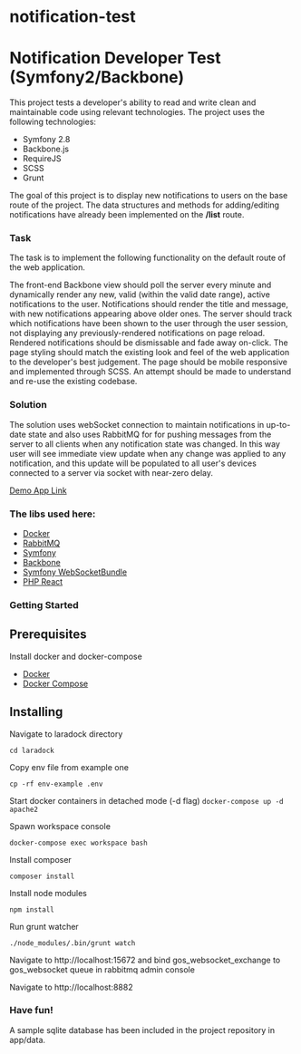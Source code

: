 # notification-test

# Notification Developer Test (Symfony2/Backbone)

This project tests a developer's ability to read and write clean and maintainable code using relevant technologies. The project uses the following technologies:

- Symfony 2.8
- Backbone.js
- RequireJS
- SCSS
- Grunt

The goal of this project is to display new notifications to users on the base route of the project. The data structures and methods for adding/editing notifications have already been implemented on the **/list** route.

### Task

The task is to implement the following functionality on the default route of the web application.

The front-end Backbone view should poll the server every minute and dynamically render any new, valid (within the valid date range), active notifications to the user. Notifications should render the title and message, with new notifications appearing above older ones. The server should track which notifications have been shown to the user through the user session, not displaying any previously-rendered notifications on page reload. Rendered notifications should be dismissable and fade away on-click. The page styling should match the existing look and feel of the web application to the developer's best judgement. The page should be mobile responsive and implemented through SCSS. An attempt should be made to understand and re-use the existing codebase.

### Solution

The solution uses webSocket connection to maintain notifications in up-to-date state and also uses RabbitMQ for for pushing messages from the server to all clients when any notification state was changed. In this way user will see immediate view update when any change was applied to any notification, and this update will be populated to all user's devices connected to a server via socket with near-zero delay.

[Demo App Link](http://ec2-18-234-172-109.compute-1.amazonaws.com)

### The libs used here:

- [Docker](https://www.docker.com/)
- [RabbitMQ](https://www.rabbitmq.com/)
- [Symfony](https://symfony.com/)
- [Backbone](https://backbonejs.org/)
- [Symfony WebSocketBundle](https://github.com/GeniusesOfSymfony/WebSocketBundle)
- [PHP React](https://reactphp.org)

### Getting Started

## Prerequisites

Install docker and docker-compose

- [Docker](https://docs.docker.com/install/)
- [Docker Compose](https://docs.docker.com/compose/install/)

## Installing

Navigate to laradock directory

`cd laradock`

Copy env file from example one

`cp -rf env-example .env`

Start docker containers in detached mode (-d flag)
`docker-compose up -d apache2`

Spawn workspace console

`docker-compose exec workspace bash`

Install composer

`composer install`

Install node modules

`npm install`

Run grunt watcher

`./node_modules/.bin/grunt watch`

Navigate to http://localhost:15672 and bind gos_websocket_exchange to gos_websocket queue in rabbitmq admin console

Navigate to http://localhost:8882

### Have fun!

A sample sqlite database has been included in the project repository in app/data.
